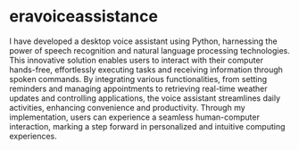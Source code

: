 # eravoiceassistance

I have developed a desktop voice assistant using Python, harnessing the power of speech recognition and natural language processing technologies. This innovative solution enables users to interact with their computer hands-free, effortlessly executing tasks and receiving information through spoken commands. By integrating various functionalities, from setting reminders and managing appointments to retrieving real-time weather updates and controlling applications, the voice assistant streamlines daily activities, enhancing convenience and productivity. Through my implementation, users can experience a seamless human-computer interaction, marking a step forward in personalized and intuitive computing experiences.
